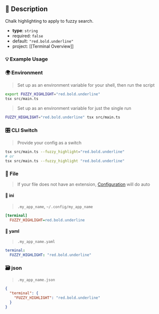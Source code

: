 ## 📜 Description

Chalk highlighting to apply to fuzzy search.

- **type**: `string`
- required: `false`
- default: `"red.bold.underline"`
- project: [[Terminal Overview]]

### 💡 Example Usage

### 🌍 Environment

> Set up as an environment variable for your shell, then run the script
```bash
export FUZZY_HIGHLIGHT="red.bold.underline"
tsx src/main.ts
```
> Set up as an environment variable for just the single run

```bash
FUZZY_HIGHLIGHT="red.bold.underline" tsx src/main.ts
```
### 🎛️ CLI Switch

> Provide your config as a switch
```bash
tsx src/main.ts --fuzzy_highlight="red.bold.underline"
# or
tsx src/main.ts --fuzzy_highlight "red.bold.underline"
```
### 📁 File
>  If your file does not have an extension, [Configuration](/core/configuration) will do auto
#### 📘 ini

> `.my_app_name`, `~/.config/my_app_name`

```ini
[terminal]
  FUZZY_HIGHLIGHT=red.bold.underline
```
#### 📄 yaml

> `.my_app_name.yaml`

```yaml
terminal:
  FUZZY_HIGHLIGHT: "red.bold.underline"
```
### 🗃️ json

> `.my_app_name.json`

```json
{
  "terminal": {
    "FUZZY_HIGHLIGHT": "red.bold.underline"
  }
}
```
